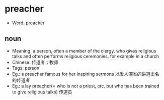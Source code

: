 # preacher

- Word: preacher

## noun

- Meaning: a person, often a member of the clergy, who gives religious talks and often performs religious ceremonies, for example in a church
- Chinese: 传道者；牧师
- Tags: person
- Eg.: a preacher famous for her inspiring sermons 以发人深省的讲道出名的传道者
- Eg.: a lay preacher(= who is not a priest, etc. but who has been trained to give religious talks) 传道员

